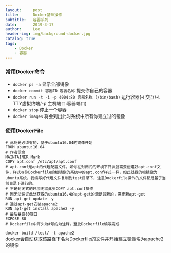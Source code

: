 ```yaml
---
layout:     post
title:      Docker基础操作
subtitle:   容器系列
date:       2019-3-17
author:     Lee
header-img: img/background-docker.jpg
catalog: true
tags:
    - Docker
    - 容器
---
```


### 常用Docker命令

* `docker ps -a` 显示全部镜像  
* `docker commit 容器ID 容器名称` 提交你自己的容器  
* `docker run -t -i -p 4004:80 容器名称 (/bin/bash)` 运行容器(-i 交互/-t TTY虚拟终端/-p 主机端口:容器端口)  
* `docker stop` 停止一个容器  
* `docker images` 将会列出此时系统中所有你建立过的镜像  

### 使用DockerFile

```
# 此处是必须有的，基于ubuntu16.04的镜像开始
FROM ubuntu:16.04
# 作者信息
MAINTAINER Mark
COPY apt.conf /etc/apt/apt.conf
# apt.conf是apt的代理配置文件，如你在封闭式的环境下开发就需要创建好apt.conf文件，样式与你Dockerfile的根镜像的系统中的apt.conf样式一样，如此处我的根镜像为ubuntu系统，我编写好代理文件复制到test目录下，注意Dockerfile操作的文件都是基于当前目录下进行的。
# 不是封闭式的环境无需此步COPY apt.conf操作
# 因无法保证此处获取的ubuntu16.4的apt-get的源是最新的，需更新apt-get
RUN apt-get update -y
# 通过apt-get安装apache2
RUN apt-get install apache2 -y
# 最后暴露80端口
EXPOSE 80
# Dockerfile中开头为#号的为注释，至此Dockerfile编写完成
```

`docker build /test/ -t apache2`  
docker会自动获取该路径下名为Dockerfile的文件并开始建立镜像名为apache2的镜像 
